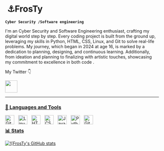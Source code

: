 #  ️ ⚓FrosTy

**`Cyber Security /Software engineering`**

I'm an  Cyber Security and Software Engineering enthusiast, crafting my digital world step by step. Every coding project is built from the ground up, leveraging my skills in Python, HTML, CSS, Linux, and Git to solve real-life problems. My journey, which began in 2024 at age 16, is marked by a dedication to planning, designing, and continuous learning. Additionally, from ideation and planning to finalizing with artistic touches, showcasing my commitment to excellence in both code .

  My Twitter 👇
   <p align="left">
      <a href="https://x.com/KoEminem5076">
       <img align= alt="Git" width="40px" style=  style="padding-right:10px;<img src="https://cdn.jsdelivr.net/gh/devicons/devicon@latest/icons/twitter/twitter-original.svg" />


   </p>

---

### 🧰 Languages and Tools




<img align="left" alt="Git" width="30px" style="padding-right:10px;" src="https://cdn.jsdelivr.net/gh/devicons/devicon/icons/git/git-original.svg" />
<img align="left" alt="Linux" width="30px" style="padding-right:10px;" src="https://cdn.jsdelivr.net/gh/devicons/devicon/icons/linux/linux-original.svg" />
<img align="left" alt="HTML" width="30px" style="padding-right:10px;" src="https://cdn.jsdelivr.net/gh/devicons/devicon/icons/html5/html5-plain.svg" />
<img align="left" alt="CSS" width="30px" style="padding-right:10px;" src="https://cdn.jsdelivr.net/gh/devicons/devicon/icons/css3/css3-plain.svg" />
<img align="left" alt="JavaScript" width="30px" style="padding-right:10px;" src="https://cdn.jsdelivr.net/gh/devicons/devicon/icons/javascript/javascript-plain.svg" />
<img  <img align="left" alt="Python" width="30px" style="padding-right:10px;" src="https://cdn.jsdelivr.net/gh/devicons/devicon@latest/icons/python/python-original.svg" />
<img align="left" alt="GitHub" width="30px" style="padding-right:10px;" src="https://cdn.jsdelivr.net/gh/devicons/devicon/icons/github/github-original.svg" />
<br />


### 📊 Stats

![!`[FrosTy`'s GitHub stats](https://github-readme-stats.vercel.app/api?username=FrosTyyceo&show_icons=true&theme=radical)

<!-- ![GitHub Streak](https://streak-stats.demolab.com?user=ForrestKnight&theme=gruvbox&border_radius=4.5) -->

#
<!--
<details>
 <summary><h3>👨‍💻 Forrest's Coding Journey</h3></summary>
 Your cyber security journey began in 2024 at age 16, driven by a passion for protecting digital environments. You built a strong foundation in Python, HTML, CSS, Linux, and Git, and delved into network security and ethical hacking. Through hands-on practice and continuous learning, you honed your skills, aiming to become a proficient cyber security professional. Engaging with the community and pursuing relevant certifications, you're committed to contributing to a safer digital world.

